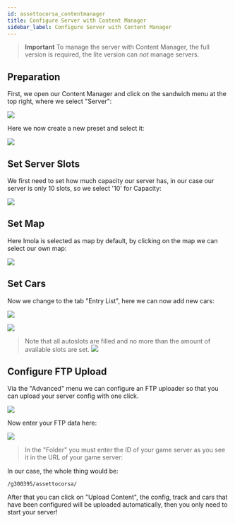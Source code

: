 ```yaml
---
id: assettocorsa_contentmanager
title: Configure Server with Content Manager
sidebar_label: Configure Server with Content Manager
---
```



> **Important** To manage the server with Content Manager, the full version is required, the lite version can *not* manage servers.


## Preparation

First, we open our Content Manager and click on the sandwich menu at the top right, where we select "Server":

![](https://screensaver01.zap-hosting.com/index.php/s/BDGw7TkYT286qgF/preview)

Here we now create a new preset and select it:

![](https://screensaver01.zap-hosting.com/index.php/s/dG7AsDiRKDzDCkn/preview)

## Set Server Slots

We first need to set how much capacity our server has, in our case our server is only 10 slots, so we select '10' for Capacity:

![](https://screensaver01.zap-hosting.com/index.php/s/H44SCCYFgRPeasG/preview)

## Set Map

Here Imola is selected as map by default, by clicking on the map we can select our own map:

![](https://screensaver01.zap-hosting.com/index.php/s/RcjefNi3Xi4emZR/preview)


## Set Cars

Now we change to the tab "Entry List", here we can now add new cars:

![](https://screensaver01.zap-hosting.com/index.php/s/HnHL2s6yTXb2aCn/preview)

![](https://screensaver01.zap-hosting.com/index.php/s/R5KpGwAEAm8La2J/preview)


> Note that all autoslots are filled and no more than the amount of available slots are set.
> ![](https://screensaver01.zap-hosting.com/index.php/s/RcJpb7MSd65zLf7/preview)

## Configure FTP Upload

Via the "Advanced" menu we can configure an FTP uploader so that you can upload your server config with one click.

![](https://screensaver01.zap-hosting.com/index.php/s/iXxYFoZ46TKnAeg/preview)

Now enter your FTP data here:

![](https://screensaver01.zap-hosting.com/index.php/s/FbLFSN5S4EffMto/preview)

> In the "Folder" you must enter the ID of your game server as you see it in the URL of your game server:

In our case, the whole thing would be:

```
/g300395/assettocorsa/
```

After that you can click on "Upload Content", the config, track and cars that have been configured will be uploaded automatically, then you only need to start your server!